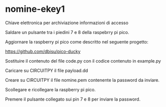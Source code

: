 # nomine-ekey1
Chiave elettronica per archiviazione informazioni di accesso

Saldare un pulsante tra i piedini 7 e 8 della raspebrry pi pico.

Aggiornare la raspberry pi pico come descritto nel seguente progetto:

https://github.com/dbisu/pico-ducky

Sostituire il contenuto del file code.py con il codice contenuto in example.py

Caricare su CIRCUITPY il file payload.dd

Creare su CIRCUITPY il file nomine.pem contenente la password da inviare.

Scollegare e ricollegare la raspberry pi pico.

Premere il pulsante collegato sui pin 7 e 8 per inviare la password.


